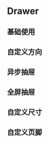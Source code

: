 ## Drawer

### 基础使用

<code src="./document/basic.tsx"></code>

### 自定义方向

<code src="./document/dialogBasic.tsx"></code>

### 异步抽屉

<code src="./document/asyncDialog.tsx"></code>

### 全屏抽屉

<code src="./document/fullScreen.tsx"></code>

### 自定义尺寸

<code src="./document/sizeDrawer.tsx"></code>

### 自定义页脚

<code src="./document/footer.tsx"></code>

